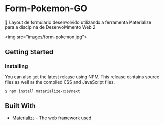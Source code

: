 # Form-Pokemon-GO
🏀 Layout de formulário desenvolvido utilizando a ferramenta Materialize para a disciplina de Desenvolvimento Web 2

<img src="images/form-pokemon.jpg”>

## Getting Started

### Installing

You can also get the latest release using NPM. This release contains source files as well as the compiled CSS and JavaScript files.

```
$ npm install materialize-css@next
```

## Built With

* [Materialize](https://materializecss.com/) - The web framework used
